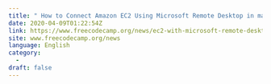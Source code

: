 ```yaml
---
title: " How to Connect Amazon EC2 Using Microsoft Remote Desktop in macOS "
date: 2020-04-09T01:22:54Z
link: https://www.freecodecamp.org/news/ec2-with-microsoft-remote-desktop/?utm_medium=RSS&utm_source=news.12bit.vn
site: www.freecodecamp.org/news
language: English
category:
  -   
draft: false
---
```

